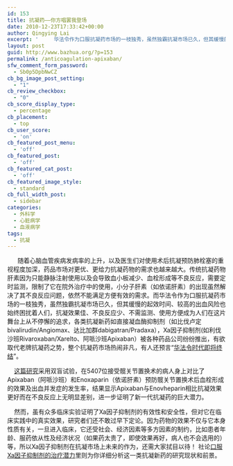 ```yaml
---
id: 153
title: 抗凝药——你方唱罢我登场
date: 2010-12-23T17:33:42+00:00
author: Qingying Lai
excerpt: '     华法令作为口服抗凝药市场的一枝独秀，虽然独霸抗凝市场已久，但其缓慢的起效时间、较高的出血风险也始终困扰着人们，抗凝效果佳、不良反应少、不需监测、使用方便成为人们在这片舞台上从不停懈的追求，各类抗凝新药如直接凝血酶抑制剂（如比伐卢定bivalirudin/Angiomax、达比加群dabigatran/Pradaxa），Xa因子抑制剂(如利伐沙班Rivaroxaban/Xarelto、阿哌沙班Apixaban）被各种药品公司纷纷推出，有欲取代老牌抗凝药之势，整个抗凝药市场热闹非凡'
layout: post
guid: http://www.bazhua.org/?p=153
permalink: /anticoagulation-apixaban/
sfw_comment_form_password:
  - Sb0p5DpbNwCZ
cb_bg_image_post_setting:
  - "1"
cb_review_checkbox:
  - "0"
cb_score_display_type:
  - percentage
cb_placement:
  - top
cb_user_score:
  - 'on'
cb_featured_post_menu:
  - 'off'
cb_featured_post:
  - 'off'
cb_featured_cat_post:
  - 'off'
cb_featured_image_style:
  - standard
cb_full_width_post:
  - sidebar
categories:
  - 外科学
  - 心脏病学
  - 血液病学
tags:
  - 抗凝
---
```

      随着心脑血管疾病发病率的上升，以及医生们对使用术后抗凝预防肺栓塞的重视程度加深，药品市场对更优、更给力抗凝药物的需求也越来越大。传统抗凝药物肝素因为只能静脉注射使用以及会导致血小板减少、血栓形成等不良反应，需要定时监测，限制了它在院外治疗中的使用，小分子肝素（如依诺肝素）的出现虽然解决了其不良反应问题，依然不能满足方便有效的需求。而华法令作为口服抗凝药市场的一枝独秀，虽然独霸抗凝市场已久，但其缓慢的起效时间、较高的出血风险也始终困扰着人们，抗凝效果佳、不良反应少、不需监测、使用方便成为人们在这片舞台上从不停懈的追求，各类抗凝新药如直接凝血酶抑制剂（如比伐卢定bivalirudin/Angiomax、达比加群dabigatran/Pradaxa），Xa因子抑制剂(如利伐沙班Rivaroxaban/Xarelto、阿哌沙班Apixaban）被各种药品公司纷纷推出，有欲取代老牌抗凝药之势，整个抗凝药市场热闹非凡，有人还预言“<a href="http://www.haoyisheng.com/09/0716/310039583.html" target="_self">华法令时代即将终结</a>”。
  
    <a href="http://www.nejm.org/doi/full/10.1056/NEJMoa1006885" target="_self">这篇研究</a>采用双盲试验，在5407位接受髋关节置换术的病人身上对比了Apixaban（阿哌沙班）和Enoxaparin（依诺肝素）预防髋关节置换术后血栓形成的效果及出血并发症的发生率，结果显示Apixaban与Enovheparin相比抗凝效果更好而在不良反应上无明显差别，进一步证明了新一代抗凝药的巨大潜力。
  
    然而，虽有众多临床实验证明了Xa因子抑制剂的有效性和安全性，但对它在临床实践中的真实效果，研究者们还不敢过早下定论。因为药物的效果不仅与它本身性质有关，一旦进入临床，它还受社会、经济因素等多方因素的制约，比如患者年龄、服药依从性及经济状况（如果药太贵了，即使效果再好，病人也不会选用的）等，所以Xa因子抑制剂在抗凝市场上未来的作为，还需大家拭目以待！ 社论<a href="http://www.nejm.org/doi/full/10.1056/NEJMe1012149" target="_self">口服Xa因子抑制剂的治疗潜力</a>里则为你详细分析这一类抗凝新药的研究现状和前景。
